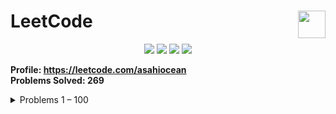 <h1>LeetCode<a href="https://leetcode.com/asahiocean"><img src="https://upload.wikimedia.org/wikipedia/commons/6/6c/Leetcode.svg" height="44" align="right"></a></h1>

<p align="center">
  <img src="https://img.shields.io/github/repo-size/asahiocean/LeetCode.svg">
  <img src="https://img.shields.io/github/commit-activity/y/asahiocean/LeetCode">
  <img src="https://img.shields.io/github/last-commit/asahiocean/LeetCode">
  <img src="https://tinyurl.com/yckwfb3f">
</p>

<b>Profile: https://leetcode.com/asahiocean</b><br>
<b>Problems Solved: 269</b>

<details><summary>Problems 1 – 100</summary><br>

| **Problem** | **Solution** |
|:--------|:--------:|
| [1. Two Sum][1] | [**OPEN**][1s] |
| [2. Add Two Numbers][2] | [**OPEN**][2s] |

</details>

<!-- URLs -->

<!-- 1 - 100 -->
[1]: https://leetcode.com/problems/two-sum/
[1s]: https://git.io/JMuOd
[2]: https://leetcode.com/problems/add-two-numbers/
[2s]: https://git.io/JMxOR
